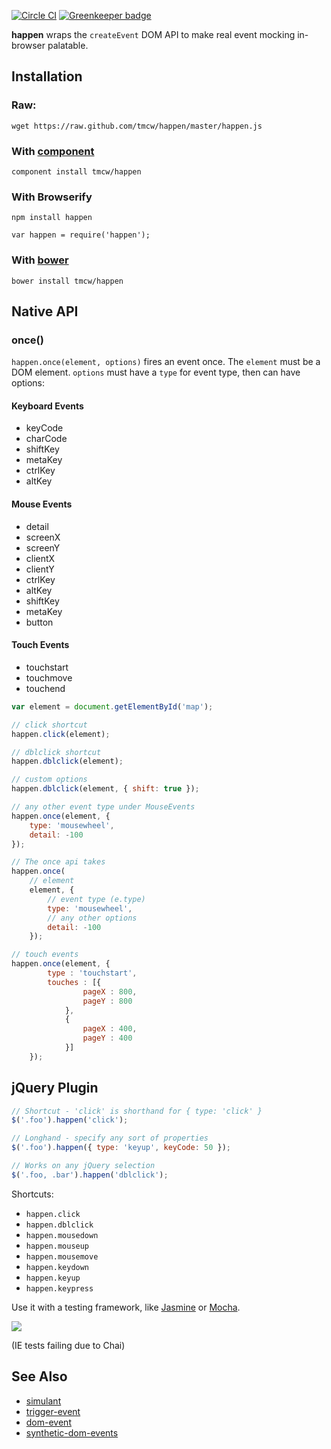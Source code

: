 [![Circle CI](https://circleci.com/gh/tmcw/happen.svg?style=shield)](https://circleci.com/gh/tmcw/happen)
[![Greenkeeper badge](https://badges.greenkeeper.io/tmcw/happen.svg)](https://greenkeeper.io/)

**happen** wraps the `createEvent` DOM API to make real
event mocking in-browser palatable.

## Installation

### Raw:

    wget https://raw.github.com/tmcw/happen/master/happen.js

### With [component](https://github.com/component/component)

    component install tmcw/happen

### With Browserify

    npm install happen

    var happen = require('happen');

### With [bower](https://github.com/bower/bower)

    bower install tmcw/happen

## Native API

### once()

`happen.once(element, options)` fires an event once. The `element` must
be a DOM element. `options` must have a `type` for event type, then can
have options:

#### Keyboard Events

* keyCode
* charCode
* shiftKey
* metaKey
* ctrlKey
* altKey

#### Mouse Events

* detail
* screenX
* screenY
* clientX
* clientY
* ctrlKey
* altKey
* shiftKey
* metaKey
* button

#### Touch Events

* touchstart
* touchmove
* touchend

```javascript
var element = document.getElementById('map');

// click shortcut
happen.click(element);

// dblclick shortcut
happen.dblclick(element);

// custom options
happen.dblclick(element, { shift: true });

// any other event type under MouseEvents
happen.once(element, {
    type: 'mousewheel',
    detail: -100
});

// The once api takes
happen.once(
    // element
    element, {
        // event type (e.type)
        type: 'mousewheel',
        // any other options
        detail: -100
    });

// touch events
happen.once(element, {
        type : 'touchstart',
        touches : [{
                pageX : 800,
                pageY : 800
            },
            {
                pageX : 400,
                pageY : 400
            }]
    });
```

## jQuery Plugin

```javascript
// Shortcut - 'click' is shorthand for { type: 'click' }
$('.foo').happen('click');

// Longhand - specify any sort of properties
$('.foo').happen({ type: 'keyup', keyCode: 50 });

// Works on any jQuery selection
$('.foo, .bar').happen('dblclick');
```

Shortcuts:

* `happen.click`
* `happen.dblclick`
* `happen.mousedown`
* `happen.mouseup`
* `happen.mousemove`
* `happen.keydown`
* `happen.keyup`
* `happen.keypress`

Use it with a testing framework, like [Jasmine](http://pivotal.github.com/jasmine/)
or [Mocha](http://mochajs.org/).

[![](http://ci.testling.com/tmcw/happen.png)](http://ci.testling.com/tmcw/happen)

(IE tests failing due to Chai)

## See Also

* [simulant](https://github.com/Rich-Harris/simulant)
* [trigger-event](https://github.com/adamsanderson/trigger-event)
* [dom-event](https://github.com/jkroso/dom-event)
* [synthetic-dom-events](https://github.com/shtylman/synthetic-dom-events)
